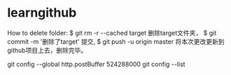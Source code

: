 # learngithub

How to delete folder:
$ git rm -r --cached target  删除target文件夹，
$ git commit -m '删除了target'  提交,
$ git push -u origin master 将本次更改更新到github项目上去，删除完毕。



git config --global http.postBuffer 524288000
git config --list
